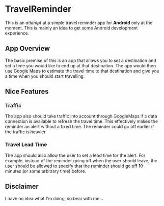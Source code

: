 TravelReminder
==============

This is an *attempt* at a simple travel reminder app for **Android** only at the moment. This is mainly an idea to get some Android development experience.

## App Overview
The basic premise of this is an app that allows you to set a destination and set a time you would like to end up at that destination. The app would then use Google Maps to estimate the travel time to that destination and give you a time when you should start travelling.

## Nice Features
### Traffic
The app also should take traffic into account through GoogleMaps if a data connection is available to refresh the travel time. This effectively makes the reminder an alert without a fixed time. The reminder could go off earlier if the traffic is heavier.

### Travel Lead Time
The app should also allow the user to set a lead time for the alert. For example, instead of the reminder going off when the user should leave, the user should be allowed to specify that the reminder should go off 10 minutes (or some arbitrary time) before.

## Disclaimer
I have no idea what I'm doing, so bear with me...
